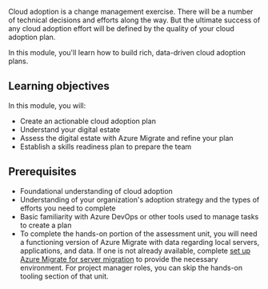 Cloud adoption is a change management exercise. There will be a number of technical decisions and efforts along the way. But the ultimate success of any cloud adoption effort will be defined by the quality of your cloud adoption plan.

In this module, you'll learn how to build rich, data-driven cloud adoption plans.

## Learning objectives

In this module, you will:

- Create an actionable cloud adoption plan
- Understand your digital estate
- Assess the digital estate with Azure Migrate and refine your plan
- Establish a skills readiness plan to prepare the team

## Prerequisites

- Foundational understanding of cloud adoption
- Understanding of your organization's adoption strategy and the types of efforts you need to complete
- Basic familiarity with Azure DevOps or other tools used to manage tasks to create a plan
- To complete the hands-on portion of the assessment unit, you will need a functioning version of Azure Migrate with data regarding local servers, applications, and data. If one is not already available, complete [set up Azure Migrate for server migration](https://docs.microsoft.com/learn/modules/m365-azure-migrate-set-up/?azure-portal=true) to provide the necessary environment. For project manager roles, you can skip the hands-on tooling section of that unit.
